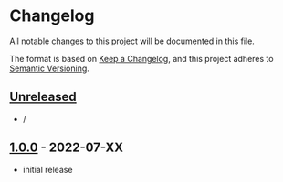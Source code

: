 # Changelog

All notable changes to this project will be documented in this file.

The format is based on [Keep a Changelog], and this project adheres to [Semantic Versioning].

## [Unreleased]
- /

## [1.0.0] - 2022-07-XX
- initial release

<!-- Links -->
[keep a changelog]: https://keepachangelog.com/en/1.0.0/
[semantic versioning]: https://semver.org/spec/v2.0.0.html

<!-- Versions -->
[unreleased]: https://github.com/AlmostReliable/lazierae2-forge/compare/v1.3.0...HEAD
[1.3.0]: https://github.com/AlmostReliable/lazierae2-forge/releases/tag/v1.3.0
[1.2.0]: https://github.com/AlmostReliable/lazierae2-forge/releases/tag/v1.2.0
[1.1.0]: https://github.com/AlmostReliable/lazierae2-forge/releases/tag/v1.1.0-beta
[1.0.0]: https://github.com/AlmostReliable/lazierae2-forge/releases/tag/v1.0.0
